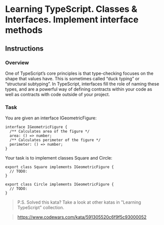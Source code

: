 # Learning TypeScript. Classes & Interfaces. Implement interface methods

## Instructions

### Overview

One of TypeScript’s core principles is that type-checking focuses on the shape that values have. This is sometimes called “duck typing” or “structural subtyping”. In TypeScript, interfaces fill the role of naming these types, and are a powerful way of defining contracts within your code as well as contracts with code outside of your project.

### Task

You are given an interface IGeometricFigure:

```
interface IGeometricFigure {
  /** Calculates area of the figure */
  area: () => number;
  /** Calculates perimeter of the figure */
  perimeter: () => number;
}
```
Your task is to implement classes Square and Circle:

```
export class Square implements IGeometricFigure {
  // TODO:
}

export class Circle implements IGeometricFigure {
  // TODO:
}
```

> P.S. Solved this kata? Take a look at other katas in "Learning TypeScript" collection.

> https://www.codewars.com/kata/591305520c6f9f5c93000052